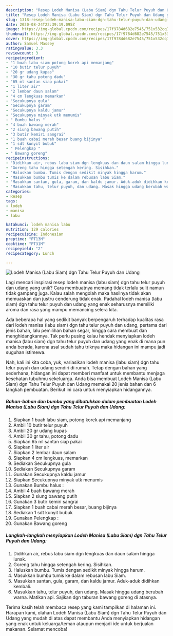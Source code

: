 ```yaml
---
description: "Resep Lodeh Manisa (Labu Siam) dgn Tahu Telur Puyuh dan Udang yang Bisa Manjain Lidah"
title: "Resep Lodeh Manisa (Labu Siam) dgn Tahu Telur Puyuh dan Udang yang Bisa Manjain Lidah"
slug: 1318-resep-lodeh-manisa-labu-siam-dgn-tahu-telur-puyuh-dan-udang-yang-bisa-manjain-lidah
date: 2020-08-24T22:39:19.095Z
image: https://img-global.cpcdn.com/recipes/17f9784d682e7545/751x532cq70/lodeh-manisa-labu-siam-dgn-tahu-telur-puyuh-dan-udang-foto-resep-utama.jpg
thumbnail: https://img-global.cpcdn.com/recipes/17f9784d682e7545/751x532cq70/lodeh-manisa-labu-siam-dgn-tahu-telur-puyuh-dan-udang-foto-resep-utama.jpg
cover: https://img-global.cpcdn.com/recipes/17f9784d682e7545/751x532cq70/lodeh-manisa-labu-siam-dgn-tahu-telur-puyuh-dan-udang-foto-resep-utama.jpg
author: Samuel Massey
ratingvalue: 3.3
reviewcount: 3
recipeingredient:
- "1 buah labu siam potong korek api memanjang"
- "10 butir telur puyuh"
- "20 gr udang kupas"
- "30 gr tahu potong dadu"
- "65 ml santan siap pakai"
- "1 liter air"
- "2 lembar daun salam"
- "4 cm lengkuas memarkan"
- "Secukupnya gula"
- "Secukupnya garam"
- "Secukupnya kaldu jamur"
- "Secukupnya minyak utk menumis"
- " Bumbu halus "
- "4 buah bawang merah"
- "2 siung bawang putih"
- "3 butir kemiri sangrai"
- "1 buah cabai merah besar buang bijinya"
- "1 sdt kunyit bubuk"
- " Pelengkap "
- " Bawang goreng"
recipeinstructions:
- "Didihkan air, rebus labu siam dgn lengkuas dan daun salam hingga lunak."
- "Goreng tahu hingga setengah kering. Sisihkan."
- "Haluskan bumbu. Tumis dengan sedikit minyak hingga harum."
- "Masukkan bumbu tumis ke dalam rebusan labu Siam."
- "Masukkan santan, gula, garam, dan kaldu jamur. Aduk-aduk didihkan kembali."
- "Masukkan tahu, telur puyuh, dan udang. Masak hingga udang berubah warna. Matikan api. Sajikan dgn taburan bawang goreng di atasnya."
categories:
- Resep
tags:
- lodeh
- manisa
- labu

katakunci: lodeh manisa labu 
nutrition: 129 calories
recipecuisine: Indonesian
preptime: "PT13M"
cooktime: "PT31M"
recipeyield: "2"
recipecategory: Lunch

---
```



![Lodeh Manisa (Labu Siam) dgn Tahu Telur Puyuh dan Udang](https://img-global.cpcdn.com/recipes/17f9784d682e7545/751x532cq70/lodeh-manisa-labu-siam-dgn-tahu-telur-puyuh-dan-udang-foto-resep-utama.jpg)

Lagi mencari inspirasi resep lodeh manisa (labu siam) dgn tahu telur puyuh dan udang yang unik? Cara membuatnya memang tidak terlalu sulit namun tidak gampang juga. Kalau salah mengolah maka hasilnya tidak akan memuaskan dan justru cenderung tidak enak. Padahal lodeh manisa (labu siam) dgn tahu telur puyuh dan udang yang enak seharusnya memiliki aroma dan rasa yang mampu memancing selera kita.

Ada beberapa hal yang sedikit banyak berpengaruh terhadap kualitas rasa dari lodeh manisa (labu siam) dgn tahu telur puyuh dan udang, pertama dari jenis bahan, lalu pemilihan bahan segar, hingga cara membuat dan menghidangkannya. Tak perlu pusing kalau hendak menyiapkan lodeh manisa (labu siam) dgn tahu telur puyuh dan udang yang enak di mana pun anda berada, karena asal sudah tahu triknya maka hidangan ini mampu jadi suguhan istimewa.




Nah, kali ini kita coba, yuk, variasikan lodeh manisa (labu siam) dgn tahu telur puyuh dan udang sendiri di rumah. Tetap dengan bahan yang sederhana, hidangan ini dapat memberi manfaat untuk membantu menjaga kesehatan tubuhmu sekeluarga. Anda bisa membuat Lodeh Manisa (Labu Siam) dgn Tahu Telur Puyuh dan Udang memakai 20 jenis bahan dan 6 langkah pembuatan. Berikut ini cara untuk menyiapkan hidangannya.

<!--inarticleads1-->

##### Bahan-bahan dan bumbu yang dibutuhkan dalam pembuatan Lodeh Manisa (Labu Siam) dgn Tahu Telur Puyuh dan Udang:

1. Siapkan 1 buah labu siam, potong korek api memanjang
1. Ambil 10 butir telur puyuh
1. Ambil 20 gr udang kupas
1. Ambil 30 gr tahu, potong dadu
1. Siapkan 65 ml santan siap pakai
1. Siapkan 1 liter air
1. Siapkan 2 lembar daun salam
1. Siapkan 4 cm lengkuas, memarkan
1. Sediakan Secukupnya gula
1. Sediakan Secukupnya garam
1. Gunakan Secukupnya kaldu jamur
1. Siapkan Secukupnya minyak utk menumis
1. Gunakan  Bumbu halus :
1. Ambil 4 buah bawang merah
1. Siapkan 2 siung bawang putih
1. Gunakan 3 butir kemiri sangrai
1. Siapkan 1 buah cabai merah besar, buang bijinya
1. Sediakan 1 sdt kunyit bubuk
1. Gunakan  Pelengkap :
1. Gunakan  Bawang goreng




<!--inarticleads2-->

##### Langkah-langkah menyiapkan Lodeh Manisa (Labu Siam) dgn Tahu Telur Puyuh dan Udang:

1. Didihkan air, rebus labu siam dgn lengkuas dan daun salam hingga lunak.
1. Goreng tahu hingga setengah kering. Sisihkan.
1. Haluskan bumbu. Tumis dengan sedikit minyak hingga harum.
1. Masukkan bumbu tumis ke dalam rebusan labu Siam.
1. Masukkan santan, gula, garam, dan kaldu jamur. Aduk-aduk didihkan kembali.
1. Masukkan tahu, telur puyuh, dan udang. Masak hingga udang berubah warna. Matikan api. Sajikan dgn taburan bawang goreng di atasnya.




Terima kasih telah membaca resep yang kami tampilkan di halaman ini. Harapan kami, olahan Lodeh Manisa (Labu Siam) dgn Tahu Telur Puyuh dan Udang yang mudah di atas dapat membantu Anda menyiapkan hidangan yang enak untuk keluarga/teman ataupun menjadi ide untuk berjualan makanan. Selamat mencoba!
